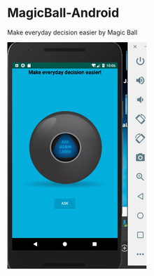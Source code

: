 # MagicBall-Android
Make everyday decision easier by Magic Ball


![image](https://github.com/assemalturifi/MagicBall-Android/blob/master/Screen%20Shot%202018-11-28%20at%2010.06.32%20PM.png)
